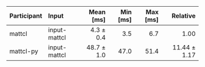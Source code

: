 | Participant | Input | Mean [ms] | Min [ms] | Max [ms] | Relative |
|:---|:---|---:|---:|---:|---:|
| mattcl | input-mattcl | 4.3 ± 0.4 | 3.5 | 6.7 | 1.00 |
| mattcl-py | input-mattcl | 48.7 ± 1.0 | 47.0 | 51.4 | 11.44 ± 1.17 |
